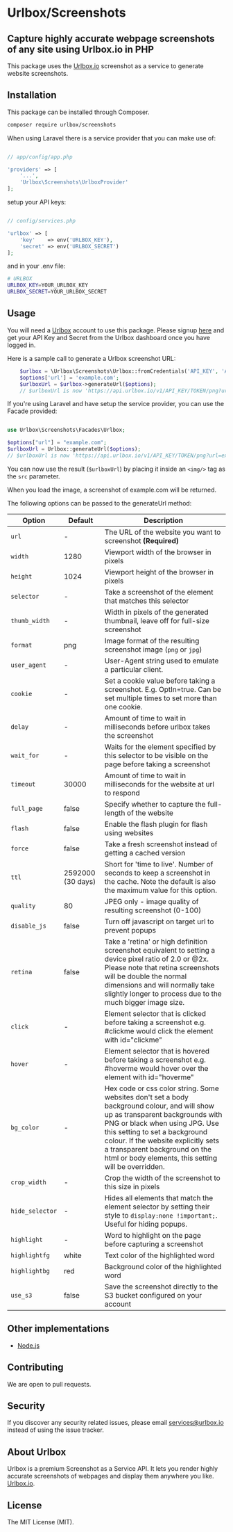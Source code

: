 # Urlbox/Screenshots

## Capture highly accurate webpage screenshots of any site using Urlbox.io in PHP

This package uses the [Urlbox.io](https://urlbox.io) screenshot as a service to generate website screenshots.

## Installation

This package can be installed through Composer.

```bash
composer require urlbox/screenshots
```

When using Laravel there is a service provider that you can make use of:

```php

// app/config/app.php

'providers' => [
    '...',
    'Urlbox\Screenshots\UrlboxProvider'
];
```

setup your API keys:

```php

// config/services.php

'urlbox' => [
    'key'    => env('URLBOX_KEY'),
    'secret' => env('URLBOX_SECRET')
];
```

and in your .env file:

```bash
# URLBOX
URLBOX_KEY=YOUR_URLBOX_KEY
URLBOX_SECRET=YOUR_URLBOX_SECRET
```

## Usage

You will need a [Urlbox](https://urlbox.io) account to use this package. Please signup [here](https://urlbox.io/pricing) and get your API Key and Secret from the Urlbox dashboard once you have logged in.

Here is a sample call to generate a Urlbox screenshot URL:

```php
    $urlbox = \Urlbox\Screenshots\Urlbox::fromCredentials('API_KEY', 'API_SECRET');
    $options['url'] = 'example.com';
    $urlboxUrl = $urlbox->generateUrl($options);
    // $urlboxUrl is now 'https://api.urlbox.io/v1/API_KEY/TOKEN/png?url=example.com'
```

If you're using Laravel and have setup the service provider, you can use the Facade provided:

```php

use Urlbox\Screenshots\Facades\Urlbox;

$options["url"] = "example.com";
$urlboxUrl = Urlbox::generateUrl($options);
// $urlboxUrl is now 'https://api.urlbox.io/v1/API_KEY/TOKEN/png?url=example.com'
```

You can now use the result (`$urlboxUrl`) by placing it inside an `<img/>` tag as the `src` parameter. 

When you load the image, a screenshot of example.com will be returned.

The following options can be passed to the generateUrl method:

| Option | Default | Description |
| --- | --- | --- |
| `url` | - | The URL of the website you want to screenshot **(Required)** |
| `width` | 1280 | Viewport width of the browser in pixels |
| `height` | 1024 | Viewport height of the browser in pixels |
| `selector` | - | Take a screenshot of the element that matches this selector |
| `thumb_width` | - | Width in pixels of the generated thumbnail, leave off for full-size screenshot |
| `format` | png | Image format of the resulting screenshot image (`png` or `jpg`)|
| `user_agent` | - | User-Agent string used to emulate a particular client. |
| `cookie` | - | Set a cookie value before taking a screenshot. E.g. OptIn=true. Can be set multiple times to set more than one cookie. |
| `delay` | - | Amount of time to wait in milliseconds before urlbox takes the screenshot |
| `wait_for` | - | Waits for the element specified by this selector to be visible on the page before taking a screenshot |
| `timeout` | 30000 | Amount of time to wait in milliseconds for the website at url to respond |
| `full_page` | false | Specify whether to capture the full-length of the website |
| `flash` | false | Enable the flash plugin for flash using websites |
| `force` | false | Take a fresh screenshot instead of getting a cached version |
| `ttl` | 2592000 (30 days) | Short for 'time to live'. Number of seconds to keep a screenshot in the cache. Note the default is also the maximum value for this option. |
| `quality` | 80 | JPEG only - image quality of resulting screenshot (0-100) |
| `disable_js` | false | Turn off javascript on target url to prevent popups |
| `retina` | false | Take a 'retina' or high definition screenshot equivalent to setting a device pixel ratio of 2.0 or @2x. Please note that retina screenshots will be double the normal dimensions and will normally take slightly longer to process due to the much bigger image size. |
| `click` | - | Element selector that is clicked before taking a screenshot e.g. #clickme would click the element with id="clickme" |
| `hover` | - | Element selector that is hovered before taking a screenshot e.g. #hoverme would hover over the element with id="hoverme" |
| `bg_color` | - | Hex code or css color string. Some websites don't set a body background colour, and will show up as transparent backgrounds with PNG or black when using JPG. Use this setting to set a background colour. If the website explicitly sets a transparent background on the html or body elements, this setting will be overridden. |
| `crop_width` | - | Crop the width of the screenshot to this size in pixels |
| `hide_selector` | - | Hides all elements that match the element selector by setting their style to `display:none !important;`. Useful for hiding popups. |
| `highlight` | - | Word to highlight on the page before capturing a screenshot |
| `highlightfg` | white | Text color of the highlighted word |
| `highlightbg` | red | Background color of the highlighted word |
| `use_s3` | false | Save the screenshot directly to the S3 bucket configured on your account |

## Other implementations

- [Node.js](https://github.com/urlbox-io/urlbox-screenshots-node)

## Contributing

We are open to pull requests.

## Security

If you discover any security related issues, please email services@urlbox.io instead of using the issue tracker.

## About Urlbox
Urlbox is a premium Screenshot as a Service API. It lets you render highly accurate screenshots of webpages and display them anywhere you like. [Urlbox.io](https://urlbox.io).

## License

The MIT License (MIT).
